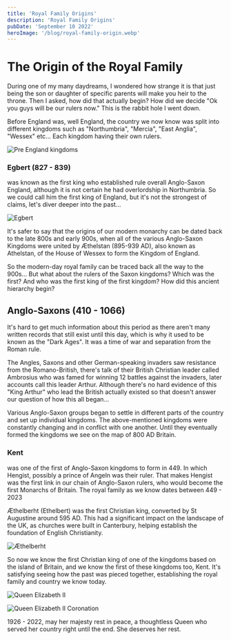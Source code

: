 ```yaml
---
title: 'Royal Family Origins'
description: 'Royal Family Origins'
pubDate: 'September 10 2022'
heroImage: '/blog/royal-family-origin.webp'
---
```


# The Origin of the Royal Family

During one of my many daydreams, I wondered how strange it is that just being the son or daughter of specific parents will make you heir to the throne. Then I asked, how did that actually begin? How did we decide "Ok you guys will be our rulers now." This is the rabbit hole I went down.

Before England was, well England, the country we now know was split into different kingdoms such as "Northumbria", "Mercia", "East Anglia", "Wessex" etc... Each kingdom having their own rulers.

![Pre England kingdoms](/blog/royal-family/pre-eng-kingdoms.webp)

### Egbert (827 - 839)
was known as the first king who established rule overall Anglo-Saxon England, although it is not certain he had overlordship in Northumbria. So we could call him the first king of England, but it's not the strongest of claims, let's diver deeper into the past...

![Egbert](/blog/royal-family/Egbert.webp)

It's safer to say that the origins of our modern monarchy can be dated back to the late 800s and early 900s, when all of the various Anglo-Saxon Kingdoms were united by Æthelstan (895-939 AD), also known as Athelstan, of the House of Wessex to form the Kingdom of England.

So the modern-day royal family can be traced back all the way to the 900s... But what about the rulers of the Saxon kingdoms? Which was the first? And who was the first king of the first kingdom? How did this ancient hierarchy begin?

## Anglo-Saxons (410 - 1066)

It's hard to get much information about this period as there aren\'t many written records that still exist until this day, which is why it used to be known as the "Dark Ages". It was a time of war and separation from the Roman rule.

The Angles, Saxons and other German-speaking invaders saw resistance from the Romano-British, there's talk of their British Christian leader called Ambrosius who was famed for winning 12 battles against the invaders, later accounts call this leader Arthur. Although there's no hard evidence of this \"King Arthur\" who lead the British actually existed so that doesn't answer our question of how this all began...

Various Anglo-Saxon groups began to settle in different parts of the country and set up individual kingdoms. The above-mentioned kingdoms were constantly changing and in conflict with one another. Until they eventually formed the kingdoms we see on the map of 800 AD Britain.

### Kent

was one of the first of Anglo-Saxon kingdoms to form in 449. In which Hengist, possibly a prince of Angeln was their ruler. That makes Hengist was the first link in our chain of Anglo-Saxon rulers, who would become the first Monarchs of Britain. The royal family as we know dates between 449 - 2023

Æthelberht (Ethelbert) was the first Christian king, converted by St Augustine around 595 AD. This had a significant impact on the landscape of the UK, as churches were built in Canterbury, helping establish the foundation of English Christianity.

![Æthelberht](/blog/royal-family/Æthelberht.webp)

So now we know the first Christian king of one of the kingdoms based on the island of Britain, and we know the first of these kingdoms too, Kent. It's satisfying seeing how the past was pieced together, establishing the royal family and country we know today.

![Queen Elizabeth II](/blog/royal-family/Queen-Elizabeth-2nd.webp)

![Queen Elizabeth II Coronation](/blog/royal-family/Queen-Elizabeth-II.webp)

1926 - 2022, may her majesty rest in peace, a thoughtless Queen who served her country right until the end. She deserves her rest.


<!-- 

  anglosP1:
    "",
  anglosP2:
    '',
  kent: '  ',
  Ethelbert:
    '',
  conclusion:
',
 -->
